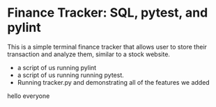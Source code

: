 # Finance Tracker: SQL, pytest, and pylint

This is a simple terminal finance tracker that allows user to store their transaction and analyze them, similar to a stock website.


* a script of us running pylint
* a script of us running running pytest.
* Running tracker.py and demonstrating all of the features we added

hello everyone
